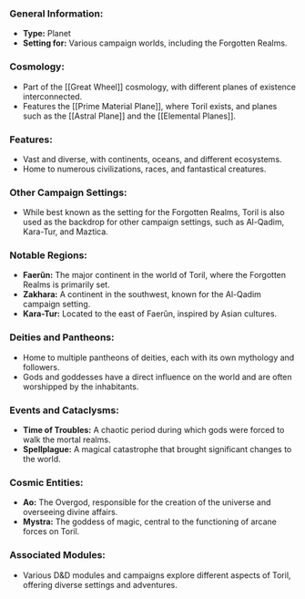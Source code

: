 ### General Information:

- **Type:** Planet
- **Setting for:** Various campaign worlds, including the Forgotten Realms.

### Cosmology:

- Part of the [[Great Wheel]] cosmology, with different planes of existence interconnected.
- Features the [[Prime Material Plane]], where Toril exists, and planes such as the [[Astral Plane]] and the [[Elemental Planes]].

### Features:

- Vast and diverse, with continents, oceans, and different ecosystems.
- Home to numerous civilizations, races, and fantastical creatures.

### Other Campaign Settings:

- While best known as the setting for the Forgotten Realms, Toril is also used as the backdrop for other campaign settings, such as Al-Qadim, Kara-Tur, and Maztica.

### Notable Regions:

- **Faerûn:** The major continent in the world of Toril, where the Forgotten Realms is primarily set.
- **Zakhara:** A continent in the southwest, known for the Al-Qadim campaign setting.
- **Kara-Tur:** Located to the east of Faerûn, inspired by Asian cultures.

### Deities and Pantheons:

- Home to multiple pantheons of deities, each with its own mythology and followers.
- Gods and goddesses have a direct influence on the world and are often worshipped by the inhabitants.

### Events and Cataclysms:

- **Time of Troubles:** A chaotic period during which gods were forced to walk the mortal realms.
- **Spellplague:** A magical catastrophe that brought significant changes to the world.

### Cosmic Entities:

- **Ao:** The Overgod, responsible for the creation of the universe and overseeing divine affairs.
- **Mystra:** The goddess of magic, central to the functioning of arcane forces on Toril.

### Associated Modules:

- Various D&D modules and campaigns explore different aspects of Toril, offering diverse settings and adventures.